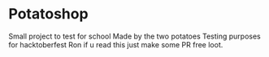 # Potatoshop
Small project to test for school
Made by the two potatoes
Testing purposes for hacktoberfest
Ron if u read this just make some PR free loot.

